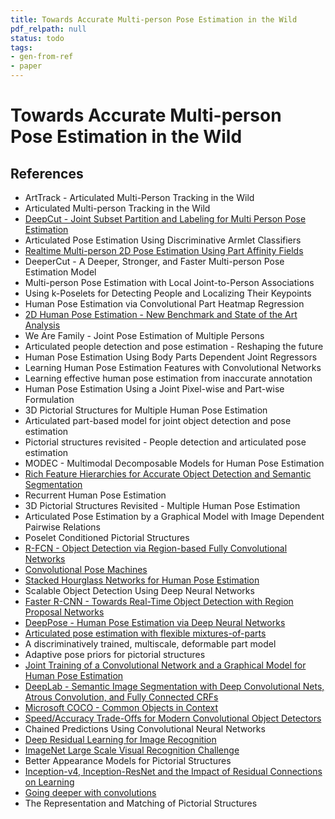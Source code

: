 ```yaml
---
title: Towards Accurate Multi-person Pose Estimation in the Wild
pdf_relpath: null
status: todo
tags:
- gen-from-ref
- paper
---
```


# Towards Accurate Multi-person Pose Estimation in the Wild

## References

- ArtTrack - Articulated Multi-Person Tracking in the Wild
- Articulated Multi-person Tracking in the Wild
- [DeepCut - Joint Subset Partition and Labeling for Multi Person Pose Estimation](./deepcut-joint-subset-partition-and-labeling-for-multi-person-pose-estimation.md)
- Articulated Pose Estimation Using Discriminative Armlet Classifiers
- [Realtime Multi-person 2D Pose Estimation Using Part Affinity Fields](./realtime-multi-person-2d-pose-estimation-using-part-affinity-fields.md)
- DeeperCut - A Deeper, Stronger, and Faster Multi-person Pose Estimation Model
- Multi-person Pose Estimation with Local Joint-to-Person Associations
- Using k-Poselets for Detecting People and Localizing Their Keypoints
- Human Pose Estimation via Convolutional Part Heatmap Regression
- [2D Human Pose Estimation - New Benchmark and State of the Art Analysis](./2d-human-pose-estimation-new-benchmark-and-state-of-the-art-analysis.md)
- We Are Family - Joint Pose Estimation of Multiple Persons
- Articulated people detection and pose estimation - Reshaping the future
- Human Pose Estimation Using Body Parts Dependent Joint Regressors
- Learning Human Pose Estimation Features with Convolutional Networks
- Learning effective human pose estimation from inaccurate annotation
- Human Pose Estimation Using a Joint Pixel-wise and Part-wise Formulation
- 3D Pictorial Structures for Multiple Human Pose Estimation
- Articulated part-based model for joint object detection and pose estimation
- Pictorial structures revisited - People detection and articulated pose estimation
- MODEC - Multimodal Decomposable Models for Human Pose Estimation
- [Rich Feature Hierarchies for Accurate Object Detection and Semantic Segmentation](./rich-feature-hierarchies-for-accurate-object-detection-and-semantic-segmentation.md)
- Recurrent Human Pose Estimation
- 3D Pictorial Structures Revisited - Multiple Human Pose Estimation
- Articulated Pose Estimation by a Graphical Model with Image Dependent Pairwise Relations
- Poselet Conditioned Pictorial Structures
- [R-FCN - Object Detection via Region-based Fully Convolutional Networks](./r-fcn-object-detection-via-region-based-fully-convolutional-networks.md)
- [Convolutional Pose Machines](./convolutional-pose-machines.md)
- [Stacked Hourglass Networks for Human Pose Estimation](./stacked-hourglass-networks-for-human-pose-estimation.md)
- Scalable Object Detection Using Deep Neural Networks
- [Faster R-CNN - Towards Real-Time Object Detection with Region Proposal Networks](./faster-r-cnn-towards-real-time-object-detection-with-region-proposal-networks.md)
- [DeepPose - Human Pose Estimation via Deep Neural Networks](./deeppose-human-pose-estimation-via-deep-neural-networks.md)
- [Articulated pose estimation with flexible mixtures-of-parts](./articulated-pose-estimation-with-flexible-mixtures-of-parts.md)
- A discriminatively trained, multiscale, deformable part model
- Adaptive pose priors for pictorial structures
- [Joint Training of a Convolutional Network and a Graphical Model for Human Pose Estimation](./joint-training-of-a-convolutional-network-and-a-graphical-model-for-human-pose-estimation.md)
- [DeepLab - Semantic Image Segmentation with Deep Convolutional Nets, Atrous Convolution, and Fully Connected CRFs](./deeplab-semantic-image-segmentation-with-deep-convolutional-nets-atrous-convolution-and-fully-connected-crfs.md)
- [Microsoft COCO - Common Objects in Context](./microsoft-coco-common-objects-in-context.md)
- [Speed/Accuracy Trade-Offs for Modern Convolutional Object Detectors](./speed-accuracy-trade-offs-for-modern-convolutional-object-detectors.md)
- Chained Predictions Using Convolutional Neural Networks
- [Deep Residual Learning for Image Recognition](./deep-residual-learning-for-image-recognition.md)
- [ImageNet Large Scale Visual Recognition Challenge](./imagenet-large-scale-visual-recognition-challenge.md)
- Better Appearance Models for Pictorial Structures
- [Inception-v4, Inception-ResNet and the Impact of Residual Connections on Learning](./inception-v4-inception-resnet-and-the-impact-of-residual-connections-on-learning.md)
- [Going deeper with convolutions](./going-deeper-with-convolutions.md)
- The Representation and Matching of Pictorial Structures
